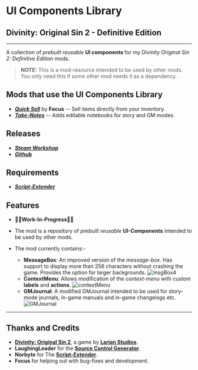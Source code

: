# UI Components Library

## Divinity: Original Sin 2 - Definitive Edition

---

A collection of _prebuilt reusable_ **UI components** for my _Divinity Original Sin 2: Definitive Edition_ mods.

> **NOTE:** This is a mod-resource intended to be used by other mods. You only need this if some other mod needs it as a dependency.

## Mods that use the UI Components Library

- [**_Quick Sell_**](https://steamcommunity.com/sharedfiles/filedetails/?id=2424023999) by **Focus** -- Sell items directly from your inventory.
- [**_Take-Notes_**](https://github.com/HunterGhost27/Take-Notes) -- Adds editable notebooks for story and GM modes.

## Releases

- **_[Steam Workshop](https://steamcommunity.com/sharedfiles/filedetails/?id=2337228868)_**
- **_[Github](https://github.com/HunterGhost27/UI-Components-Library)_**

## Requirements

- **_[Script-Extender](https://github.com/Norbyte/ositools)_**

## Features

- 🚧🚧**Work-In-Progress**🚧🚧

- The mod is a repository of _prebuilt reusable_ **UI-Components** intended to be used by other mods.

- The mod currently contains:-
  - **MessageBox**: An improved version of the _message-box_. Has support to display more than 256 characters without crashing the game. Provides the option for larger backgrounds.
    ![msgBox4](https://i.imgur.com/Kf0SJLZ.png)
  - **ContextMenu**: Allows modification of the _context-menu_ with custom **labels** and **actions**.
    ![contextMenu](https://i.imgur.com/NKOkXNC.png)
  - **GMJournal**: A modified GMJournal intended to be used for story-mode journals, in-game manuals and in-game changelogs etc.
    ![GMJournal](https://imgur.com/tHcOoGF.png)

---

## Thanks and Credits

- [**Divinity: Original Sin 2**](http://store.steampowered.com/app/435150/Divinity_Original_Sin_2/), a game by **[Larian Studios](http://larian.com/)**.
- **LaughingLeader** for the **[Source Control Generator](https://github.com/LaughingLeader/SourceControlGenerator)**.
- **Norbyte** for The **[Script-Extender](https://github.com/Norbyte/ositools)**.
- **Focus** for helping out with bug-fixes and development.
